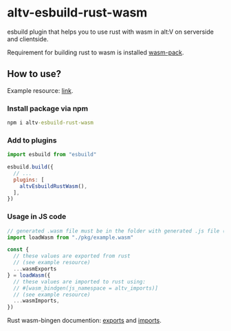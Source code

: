 # altv-esbuild-rust-wasm

esbuild plugin that helps you to use rust with wasm in alt:V on serverside and clientside.

Requirement for building rust to wasm is installed [wasm-pack](https://rustwasm.github.io/docs/wasm-pack).

## How to use?

Example resource: [link](/example/README.md).

### Install package via npm

```cmd
npm i altv-esbuild-rust-wasm
```

### Add to plugins

```js
import esbuild from "esbuild"

esbuild.build({
  // ...
  plugins: [
    altvEsbuildRustWasm(),
  ],
})
```

### Usage in JS code

```js
// generated .wasm file must be in the folder with generated .js file (see example resource)
import loadWasm from "./pkg/example.wasm"

const {
  // these values are exported from rust
  // (see example resource)
  ...wasmExports
} = loadWasm({
  // these values are imported to rust using:
  // #[wasm_bindgen(js_namespace = altv_imports)]
  // (see example resource)
  ...wasmImports, 
})
```

Rust wasm-bingen documention: [exports](https://rustwasm.github.io/docs/wasm-bindgen/reference/attributes/on-rust-exports/index.html) and [imports](https://rustwasm.github.io/docs/wasm-bindgen/reference/attributes/on-js-imports/index.html).
